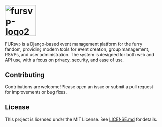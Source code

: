 # <img height="100" alt="fursvp-logo2025" src="https://github.com/user-attachments/assets/b52ea165-2e23-43c7-a880-03e8f6626c51" />

FURsvp is a Django-based event management platform for the furry fandom, providing modern tools for event creation, group management, RSVPs, and user administration. The system is designed for both web and API use, with a focus on privacy, security, and ease of use.

## Contributing

Contributions are welcome! Please open an issue or submit a pull request for improvements or bug fixes.

## License

This project is licensed under the MIT License. See [LICENSE.md](LICENSE.md) for details. 
